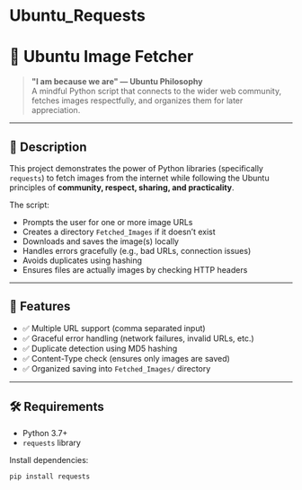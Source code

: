 # Ubuntu_Requests

# 🐧 Ubuntu Image Fetcher

> **"I am because we are" — Ubuntu Philosophy**  
> A mindful Python script that connects to the wider web community, fetches images respectfully, and organizes them for later appreciation.

---

## 📖 Description

This project demonstrates the power of Python libraries (specifically `requests`) to fetch images from the internet while following the Ubuntu principles of **community, respect, sharing, and practicality**.

The script:

- Prompts the user for one or more image URLs
- Creates a directory `Fetched_Images` if it doesn’t exist
- Downloads and saves the image(s) locally
- Handles errors gracefully (e.g., bad URLs, connection issues)
- Avoids duplicates using hashing
- Ensures files are actually images by checking HTTP headers

---

## 🚀 Features

- ✅ Multiple URL support (comma separated input)
- ✅ Graceful error handling (network failures, invalid URLs, etc.)
- ✅ Duplicate detection using MD5 hashing
- ✅ Content-Type check (ensures only images are saved)
- ✅ Organized saving into `Fetched_Images/` directory

---

## 🛠️ Requirements

- Python 3.7+
- `requests` library

Install dependencies:

```bash
pip install requests
```
